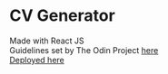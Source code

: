 # CV Generator
Made with React JS\
Guidelines set by The Odin Project [here](https://www.theodinproject.com/lessons/node-path-react-new-cv-application#project-solution)\
[Deployed here](https://petermgoh-cvgen.netlify.app/)
